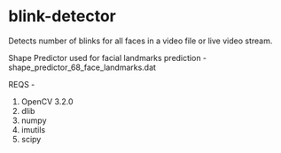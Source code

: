 # blink-detector
Detects number of blinks for all faces in a video file or live video stream.

Shape Predictor used for facial landmarks prediction - shape_predictor_68_face_landmarks.dat

REQS -
1. OpenCV 3.2.0
2. dlib
3. numpy
4. imutils
5. scipy
